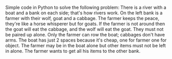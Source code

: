 Simple code in Python to solve the following problem: 
There is a river with a boat and a bank on each side; that's how rivers work.
On the left bank is a farmer with their wolf, goat and a cabbage.
The farmer keeps the peace, they're like a horse whisperer but for goats.
If the farmer is not around then the goat will eat the cabbage,
and the wolf will eat the goat. They must not be paired up alone.
Only the farmer can row the boat; cabbages don't have arms.
The boat has just 2 spaces because it's cheap, one for farmer one for object.
The farmer may be in the boat alone but other items must not be left in alone.
The farmer wants to get all his items to the other bank.
